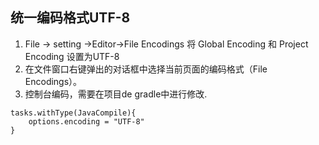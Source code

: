## 统一编码格式UTF-8

1. File -> setting ->Editor->File Encodings 
将 Global Encoding 和 Project Encoding 设置为UTF-8
2. 在文件窗口右键弹出的对话框中选择当前页面的编码格式（File Encodings）。
3. 控制台编码，需要在项目de gradle中进行修改.

```
tasks.withType(JavaCompile){
    options.encoding = "UTF-8"
}
```
